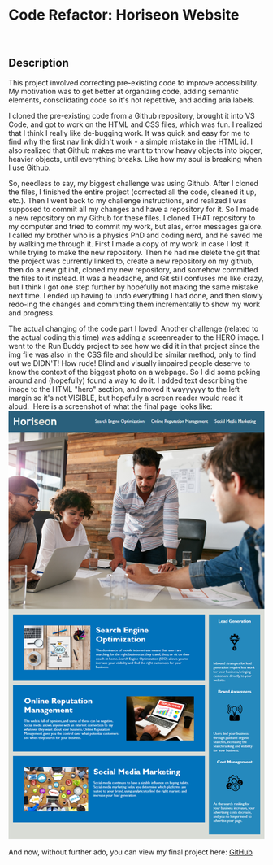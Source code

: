 # Code Refactor: Horiseon Website
​
## Description

​This project involved correcting pre-existing code to improve accessibility. My motivation was to get better at organizing code, adding semantic elements, consolidating code so it's not repetitive, and adding aria labels. 

I cloned the pre-existing code from a Github repository, brought it into VS Code, and got to work on the HTML and CSS files, which was fun. I realized that I think I really like de-bugging work.  It was quick and easy for me to find why the first nav link didn't work - a simple mistake in the HTML id.  I also realized that Github makes me want to throw heavy objects into bigger, heavier objects, until everything breaks. Like how my soul is breaking when I use Github. 

So, needless to say, my biggest challenge was using Github. After I cloned the files, I finished the entire project (corrected all the code, cleaned it up, etc.). Then I went back to my challenge instructions, and realized I was supposed to commit all my changes and have a repository for it.  So I made a new repository on my Github for these files. I cloned THAT repository to my computer and tried to commit my work, but alas, error messages galore.  I called my brother who is a physics PhD and coding nerd, and he saved me by walking me through it.  First I made a copy of my work in case I lost it while trying to make the new repository. Then he had me delete the git that the project was currently linked to, create a new repository on my github, then do a new git init, cloned my new repository, and somehow committed the files to it instead. It was a headache, and Git still confuses me like crazy, but I think I got one step further by hopefully not making the same mistake next time. I ended up having to undo everything I had done, and then slowly redo-ing the changes and committing them incrementally to show my work and progress. 

The actual changing of the code part I loved!  Another challenge (related to the actual coding this time) was adding a screenreader to the HERO image.  I went to the Run Buddy project to see how we did it in that project since the img file was also in the CSS file and should be similar method, only to find out we DIDN'T!  How rude!  Blind and visually impaired people deserve to know the context of the biggest photo on a webpage.  So I did some poking around and (hopefully) found a way to do it. I added text describing the image to the HTML "hero" section, and moved it wayyyyyy to the left margin so it's not VISIBLE, but hopefully a screen reader would read it aloud. 
​
Here is a screenshot of what the final page looks like: ![screenshot of project](./mockup.png)


And now, without further ado, you can view my final project here: [GitHub](http://suzannaakins.github.io/code-refactor)
